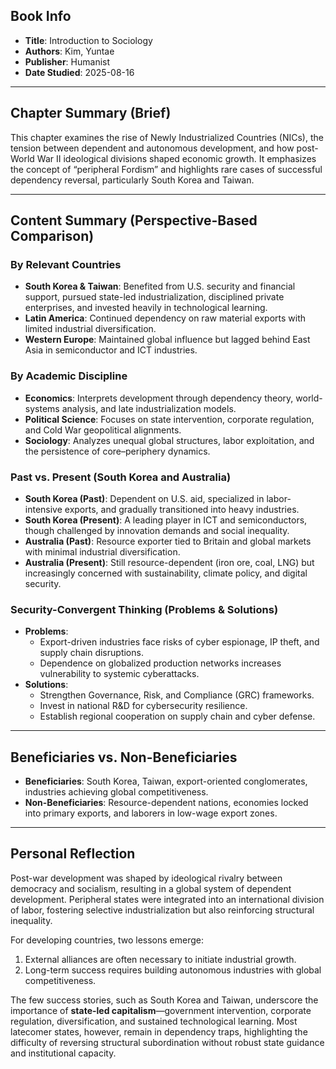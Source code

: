 ## Book Info
- **Title**: Introduction to Sociology  
- **Authors**: Kim, Yuntae  
- **Publisher**: Humanist
- **Date Studied**: 2025-08-16  

---

## Chapter Summary (Brief)
This chapter examines the rise of Newly Industrialized Countries (NICs), the tension between dependent and autonomous development, and how post-World War II ideological divisions shaped economic growth. It emphasizes the concept of “peripheral Fordism” and highlights rare cases of successful dependency reversal, particularly South Korea and Taiwan.

---

## Content Summary (Perspective-Based Comparison)

### By Relevant Countries
- **South Korea & Taiwan**: Benefited from U.S. security and financial support, pursued state-led industrialization, disciplined private enterprises, and invested heavily in technological learning.  
- **Latin America**: Continued dependency on raw material exports with limited industrial diversification.  
- **Western Europe**: Maintained global influence but lagged behind East Asia in semiconductor and ICT industries.  

### By Academic Discipline
- **Economics**: Interprets development through dependency theory, world-systems analysis, and late industrialization models.  
- **Political Science**: Focuses on state intervention, corporate regulation, and Cold War geopolitical alignments.  
- **Sociology**: Analyzes unequal global structures, labor exploitation, and the persistence of core–periphery dynamics.  

### Past vs. Present (South Korea and Australia)
- **South Korea (Past)**: Dependent on U.S. aid, specialized in labor-intensive exports, and gradually transitioned into heavy industries.  
- **South Korea (Present)**: A leading player in ICT and semiconductors, though challenged by innovation demands and social inequality.  
- **Australia (Past)**: Resource exporter tied to Britain and global markets with minimal industrial diversification.  
- **Australia (Present)**: Still resource-dependent (iron ore, coal, LNG) but increasingly concerned with sustainability, climate policy, and digital security.  

### Security-Convergent Thinking (Problems & Solutions)
- **Problems**:  
  - Export-driven industries face risks of cyber espionage, IP theft, and supply chain disruptions.  
  - Dependence on globalized production networks increases vulnerability to systemic cyberattacks.  
- **Solutions**:  
  - Strengthen Governance, Risk, and Compliance (GRC) frameworks.  
  - Invest in national R&D for cybersecurity resilience.  
  - Establish regional cooperation on supply chain and cyber defense.  

---

## Beneficiaries vs. Non-Beneficiaries
- **Beneficiaries**: South Korea, Taiwan, export-oriented conglomerates, industries achieving global competitiveness.  
- **Non-Beneficiaries**: Resource-dependent nations, economies locked into primary exports, and laborers in low-wage export zones.  

---

## Personal Reflection
Post-war development was shaped by ideological rivalry between democracy and socialism, resulting in a global system of dependent development. Peripheral states were integrated into an international division of labor, fostering selective industrialization but also reinforcing structural inequality.  

For developing countries, two lessons emerge:  
1. External alliances are often necessary to initiate industrial growth.  
2. Long-term success requires building autonomous industries with global competitiveness.  

The few success stories, such as South Korea and Taiwan, underscore the importance of **state-led capitalism**—government intervention, corporate regulation, diversification, and sustained technological learning. Most latecomer states, however, remain in dependency traps, highlighting the difficulty of reversing structural subordination without robust state guidance and institutional capacity.  
